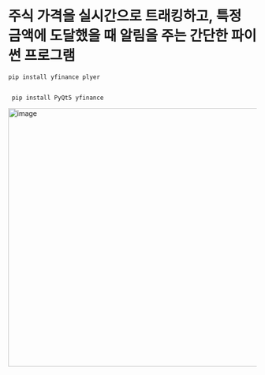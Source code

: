 # 주식 가격을 실시간으로 트래킹하고, 특정 금액에 도달했을 때 알림을 주는 간단한 파이썬 프로그램


    pip install yfinance plyer


     pip install PyQt5 yfinance


<img width="542" height="525" alt="image" src="https://github.com/user-attachments/assets/aed0ff76-63a9-4e56-925c-4671df538197" />

